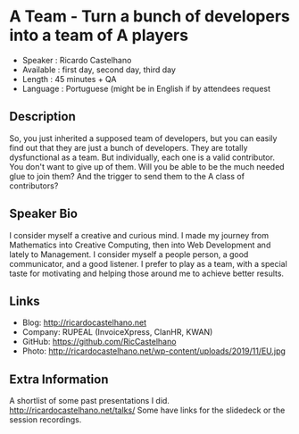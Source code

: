 A Team - Turn a bunch of developers into a team of A players
============================================================

* Speaker   : Ricardo Castelhano
* Available : first day, second day, third day
* Length    : 45 minutes + QA
* Language  : Portuguese (might be in English if by attendees request

Description
-----------

So, you just inherited a supposed team of developers, but you can easily find out that they are just a bunch of developers. They are totally dysfunctional as a team. But individually, each one is a valid contributor. You don't want to give up of them. Will you be able to be the much needed glue to join them? And the trigger to send them to the A class of contributors?


Speaker Bio
-----------

I consider myself a creative and curious mind. I made my journey from Mathematics into Creative Computing, then into Web Development and lately to Management. I consider myself a people person, a good communicator, and a good listener. I prefer to play as a team, with a special taste for motivating and helping those around me to achieve better results. 

Links
-----

* Blog: http://ricardocastelhano.net
* Company: RUPEAL (InvoiceXpress, ClanHR, KWAN)
* GitHub: https://github.com/RicCastelhano
* Photo: http://ricardocastelhano.net/wp-content/uploads/2019/11/EU.jpg

Extra Information
-----------------

A shortlist of some past presentations I did.
http://ricardocastelhano.net/talks/
Some have links for the slidedeck or the session recordings.
